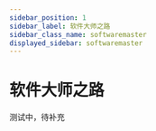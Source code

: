```yaml
---
sidebar_position: 1
sidebar_label: 软件大师之路
sidebar_class_name: softwaremaster
displayed_sidebar: softwaremaster
---
```


# 软件大师之路

测试中，待补充
